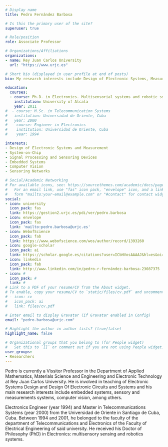 ```yaml
---
# Display name
title: Pedro Fernández Barbosa

# Is this the primary user of the site?
superuser: true

# Role/position
role: Associate Professor

# Organizations/Affiliations
organizations:
- name: Rey Juan Carlos University
  url: "https://www.urjc.es"

# Short bio (displayed in user profile at end of posts)
bio: My research interests include Design of Electronic Systems, Measurement Systems, Computer Vision, System-on-Chip and Embedeed Systems among others.

education:
  courses:
  - course: Ph.D. in Electronics. Multisensorial systems and robotic systems
    institution: University of Alcala
    year: 2011
#  - course: M.Sc. in Telecommunication Systems
#   institution: Universidad de Oriente, Cuba
#   year: 2000
#  - course: Engineer in Electronics
#    institution: Universidad de Oriente, Cuba
#    year: 1994

interests:
- Design of Electronic Systems and Measurement
- System-on-Chip
- Signal Processing and Sensoring Devices
- Embedded Systems
- Computer Vision
- Sensoring Networks

# Social/Academic Networking
# For available icons, see: https://sourcethemes.com/academic/docs/page-builder/#icons
#   For an email link, use "fas" icon pack, "envelope" icon, and a link in the
#   form "mailto:your-email@example.com" or "#contact" for contact widget.
social:
- icon: university
  icon_pack: fas
  link: https://gestion2.urjc.es/pdi/ver/pedro.barbosa
- icon: envelope
  icon_pack: fas
  link: 'mailto:pedro.barbosa@urjc.es'
- icon: WebofScience
  icon_pack: fab
  link: https://www.webofscience.com/wos/author/record/1393260
- icon: google-scholar
  icon_pack: ai
  link: https://scholar.google.es/citations?user=ICbHVosAAAAJ&hl=es&oi=ao
- icon: linkedin
  icon_pack: fab
  link: http://www.linkedin.com/in/pedro-r-fernández-barbosa-23087375
- icon: #
  icon_pack: #
  link: #
# Link to a PDF of your resume/CV from the About widget.
# To enable, copy your resume/CV to `static/files/cv.pdf` and uncomment the lines below.
# - icon: cv
#   icon_pack: ai
#   link: files/cv.pdf

# Enter email to display Gravatar (if Gravatar enabled in Config)
email: "pedro.barbosa@urjc.com"

# Highlight the author in author lists? (true/false)
highlight_name: false

# Organizational groups that you belong to (for People widget)
#   Set this to `[]` or comment out if you are not using People widget.
user_groups:
- Researchers
---
```

Pedro is currently a Vissitor Professor in the Department of Applied Mathematics, Materials Science and Engineering and Electronic Technology at Rey Juan Carlos University. He is involved in teaching of Electronic Systems Design and Design Of Electronic Circuits and Systems and his main research interests include embedded systems, sensory and measurements systems, computer vision, among others.

Electronics Engineer (year 1994) and Master in Telecommunications Systems (year 2000) from the Universidad de Oriente in Santiago de Cuba, Cuba. Between 1994 and 2001, he belonged to the faculty of the department of Telecommunications and Electronics of the Faculty of Electrical Engineering of said university. He received his Doctor of Philosophy (PhD) in Electronics: multisensory sensing and robotics systems.
